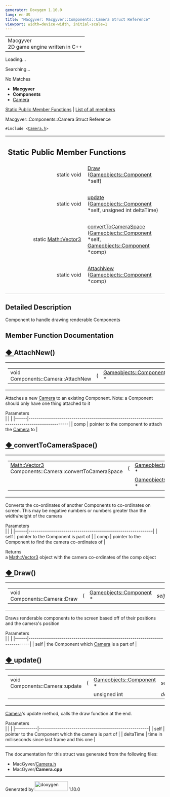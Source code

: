 ```yaml
---
generator: Doxygen 1.10.0
lang: en-US
title: "Macgyver: Macgyver::Components::Camera Struct Reference"
viewport: width=device-width, initial-scale=1
---
```


<div id="top">

<div id="titlearea">

<table data-cellspacing="0" data-cellpadding="0">
<colgroup>
<col style="width: 100%" />
</colgroup>
<tbody>
<tr id="projectrow" class="odd">
<td id="projectalign"><div id="projectname">
Macgyver
</div>
<div id="projectbrief">
2D game engine written in C++
</div></td>
</tr>
</tbody>
</table>

</div>

<div id="main-nav">

</div>

<div id="MSearchSelectWindow"
onmouseover="return searchBox.OnSearchSelectShow()"
onmouseout="return searchBox.OnSearchSelectHide()"
onkeydown="return searchBox.OnSearchSelectKey(event)">

</div>

<div id="MSearchResultsWindow">

<div id="MSearchResults">

<div class="SRPage">

<div id="SRIndex">

<div id="SRResults">

</div>

<div id="Loading" class="SRStatus">

Loading...

</div>

<div id="Searching" class="SRStatus">

Searching...

</div>

<div id="NoMatches" class="SRStatus">

No Matches

</div>

</div>

</div>

</div>

</div>

<div id="nav-path" class="navpath">

- **Macgyver**
- **Components**
- <a href="struct_macgyver_1_1_components_1_1_camera.html"
  class="el">Camera</a>

</div>

</div>

<div class="header">

<div class="summary">

[Static Public Member Functions](#pub-static-methods) \| [List of all
members](struct_macgyver_1_1_components_1_1_camera-members.html)

</div>

<div class="headertitle">

<div class="title">

Macgyver::Components::Camera Struct Reference

</div>

</div>

</div>

<div class="contents">

`#include <`<a href="_camera_8h_source.html" class="el"><code>Camera.h</code></a>`>`

<table class="memberdecls">
<colgroup>
<col style="width: 50%" />
<col style="width: 50%" />
</colgroup>
<tbody>
<tr class="odd heading">
<td colspan="2"><h2 id="static-public-member-functions"
class="groupheader"><span id="pub-static-methods"></span> Static Public
Member Functions</h2></td>
</tr>
<tr id="r_aa623f2ebc0c1ade1297356fef10fa1c2"
class="even memitem:aa623f2ebc0c1ade1297356fef10fa1c2">
<td class="memItemLeft" style="text-align: right;"
data-valign="top">static void </td>
<td class="memItemRight" data-valign="bottom"><a
href="#aa623f2ebc0c1ade1297356fef10fa1c2" class="el">Draw</a> (<a
href="class_macgyver_1_1_gameobjects_1_1_component.html"
class="el">Gameobjects::Component</a> *self)</td>
</tr>
<tr class="odd separator:aa623f2ebc0c1ade1297356fef10fa1c2">
<td colspan="2" class="memSeparator"> </td>
</tr>
<tr id="r_abbb366251f67df48f8e5663b80dd0586"
class="even memitem:abbb366251f67df48f8e5663b80dd0586">
<td class="memItemLeft" style="text-align: right;"
data-valign="top">static void </td>
<td class="memItemRight" data-valign="bottom"><a
href="#abbb366251f67df48f8e5663b80dd0586" class="el">update</a> (<a
href="class_macgyver_1_1_gameobjects_1_1_component.html"
class="el">Gameobjects::Component</a> *self, unsigned int
deltaTime)</td>
</tr>
<tr class="odd separator:abbb366251f67df48f8e5663b80dd0586">
<td colspan="2" class="memSeparator"> </td>
</tr>
<tr id="r_a92caf7b2cbd7b0cf8087d5e58d03d3b8"
class="even memitem:a92caf7b2cbd7b0cf8087d5e58d03d3b8">
<td class="memItemLeft" style="text-align: right;"
data-valign="top">static <a
href="class_macgyver_1_1_math_1_1_vector3.html"
class="el">Math::Vector3</a> </td>
<td class="memItemRight" data-valign="bottom"><a
href="#a92caf7b2cbd7b0cf8087d5e58d03d3b8"
class="el">convertToCameraSpace</a> (<a
href="class_macgyver_1_1_gameobjects_1_1_component.html"
class="el">Gameobjects::Component</a> *self, <a
href="class_macgyver_1_1_gameobjects_1_1_component.html"
class="el">Gameobjects::Component</a> *comp)</td>
</tr>
<tr class="odd separator:a92caf7b2cbd7b0cf8087d5e58d03d3b8">
<td colspan="2" class="memSeparator"> </td>
</tr>
<tr id="r_a5b0d21a4ea85ae6b2562256c2b7bbf34"
class="even memitem:a5b0d21a4ea85ae6b2562256c2b7bbf34">
<td class="memItemLeft" style="text-align: right;"
data-valign="top">static void </td>
<td class="memItemRight" data-valign="bottom"><a
href="#a5b0d21a4ea85ae6b2562256c2b7bbf34" class="el">AttachNew</a> (<a
href="class_macgyver_1_1_gameobjects_1_1_component.html"
class="el">Gameobjects::Component</a> *comp)</td>
</tr>
<tr class="odd separator:a5b0d21a4ea85ae6b2562256c2b7bbf34">
<td colspan="2" class="memSeparator"> </td>
</tr>
</tbody>
</table>

<span id="details"></span>

## Detailed Description

<div class="textblock">

Component to handle drawing renderable Components

</div>

## Member Function Documentation

<span id="a5b0d21a4ea85ae6b2562256c2b7bbf34"></span>

## <span class="permalink">[◆ ](#a5b0d21a4ea85ae6b2562256c2b7bbf34)</span>AttachNew()

<div class="memitem">

<div class="memproto">

<table class="mlabels">
<colgroup>
<col style="width: 50%" />
<col style="width: 50%" />
</colgroup>
<tbody>
<tr class="odd">
<td class="mlabels-left"><table class="memname">
<tbody>
<tr class="odd">
<td class="memname">void Components::Camera::AttachNew</td>
<td>(</td>
<td class="paramtype"><a
href="class_macgyver_1_1_gameobjects_1_1_component.html"
class="el">Gameobjects::Component</a> *</td>
<td class="paramname"><span class="paramname"><em>comp</em></span></td>
<td>)</td>
<td></td>
</tr>
</tbody>
</table></td>
<td class="mlabels-right"><span class="mlabels"><span
class="mlabel">static</span></span></td>
</tr>
</tbody>
</table>

</div>

<div class="memdoc">

Attaches a new <a href="struct_macgyver_1_1_components_1_1_camera.html"
class="el">Camera</a> to an existing Component. Note: a Component should
only have one thing attached to it

Parameters  
|      |                                                                                                 |
|------|-------------------------------------------------------------------------------------------------|
| comp | pointer to the component to attach the <a href="struct_macgyver_1_1_components_1_1_camera.html" 
        class="el">Camera</a> to                                                                         |

</div>

</div>

<span id="a92caf7b2cbd7b0cf8087d5e58d03d3b8"></span>

## <span class="permalink">[◆ ](#a92caf7b2cbd7b0cf8087d5e58d03d3b8)</span>convertToCameraSpace()

<div class="memitem">

<div class="memproto">

<table class="mlabels">
<colgroup>
<col style="width: 50%" />
<col style="width: 50%" />
</colgroup>
<tbody>
<tr class="odd">
<td class="mlabels-left"><table class="memname">
<tbody>
<tr class="odd">
<td class="memname"><a href="class_macgyver_1_1_math_1_1_vector3.html"
class="el">Math::Vector3</a>
Components::Camera::convertToCameraSpace</td>
<td>(</td>
<td class="paramtype"><a
href="class_macgyver_1_1_gameobjects_1_1_component.html"
class="el">Gameobjects::Component</a> *</td>
<td class="paramname"><span class="paramname"><em>self</em>,
</span></td>
</tr>
<tr class="even">
<td class="paramkey"></td>
<td></td>
<td class="paramtype"><a
href="class_macgyver_1_1_gameobjects_1_1_component.html"
class="el">Gameobjects::Component</a> *</td>
<td class="paramname"><span
class="paramname"><em>comp</em></span> )</td>
</tr>
</tbody>
</table></td>
<td class="mlabels-right"><span class="mlabels"><span
class="mlabel">static</span></span></td>
</tr>
</tbody>
</table>

</div>

<div class="memdoc">

Converts the co-ordinates of another Components to co-ordinates on
screen. This may be negative numbers or numbers greater than the
width/height of the camera

Parameters  
|      |                                                             |
|------|-------------------------------------------------------------|
| self | pointer to the Component is part of                         |
| comp | pointer to the Component to find the camera co-ordinates of |

<!-- -->

Returns  
a <a href="class_macgyver_1_1_math_1_1_vector3.html"
class="el">Math::Vector3</a> object with the camera co-ordinates of the
comp object

</div>

</div>

<span id="aa623f2ebc0c1ade1297356fef10fa1c2"></span>

## <span class="permalink">[◆ ](#aa623f2ebc0c1ade1297356fef10fa1c2)</span>Draw()

<div class="memitem">

<div class="memproto">

<table class="mlabels">
<colgroup>
<col style="width: 50%" />
<col style="width: 50%" />
</colgroup>
<tbody>
<tr class="odd">
<td class="mlabels-left"><table class="memname">
<tbody>
<tr class="odd">
<td class="memname">void Components::Camera::Draw</td>
<td>(</td>
<td class="paramtype"><a
href="class_macgyver_1_1_gameobjects_1_1_component.html"
class="el">Gameobjects::Component</a> *</td>
<td class="paramname"><span class="paramname"><em>self</em></span></td>
<td>)</td>
<td></td>
</tr>
</tbody>
</table></td>
<td class="mlabels-right"><span class="mlabels"><span
class="mlabel">static</span></span></td>
</tr>
</tbody>
</table>

</div>

<div class="memdoc">

Draws renderable components to the screen based off of their positions
and the camera's position

Parameters  
|      |                                                                              |
|------|------------------------------------------------------------------------------|
| self | the Component which <a href="struct_macgyver_1_1_components_1_1_camera.html" 
        class="el">Camera</a> is a part of                                            |

</div>

</div>

<span id="abbb366251f67df48f8e5663b80dd0586"></span>

## <span class="permalink">[◆ ](#abbb366251f67df48f8e5663b80dd0586)</span>update()

<div class="memitem">

<div class="memproto">

<table class="mlabels">
<colgroup>
<col style="width: 50%" />
<col style="width: 50%" />
</colgroup>
<tbody>
<tr class="odd">
<td class="mlabels-left"><table class="memname">
<tbody>
<tr class="odd">
<td class="memname">void Components::Camera::update</td>
<td>(</td>
<td class="paramtype"><a
href="class_macgyver_1_1_gameobjects_1_1_component.html"
class="el">Gameobjects::Component</a> *</td>
<td class="paramname"><span class="paramname"><em>self</em>,
</span></td>
</tr>
<tr class="even">
<td class="paramkey"></td>
<td></td>
<td class="paramtype">unsigned int</td>
<td class="paramname"><span
class="paramname"><em>deltaTime</em></span> )</td>
</tr>
</tbody>
</table></td>
<td class="mlabels-right"><span class="mlabels"><span
class="mlabel">static</span></span></td>
</tr>
</tbody>
</table>

</div>

<div class="memdoc">

<a href="struct_macgyver_1_1_components_1_1_camera.html"
class="el">Camera</a>'s update method, calls the draw function at the
end.

Parameters  
|           |                                                      |
|-----------|------------------------------------------------------|
| self      | pointer to the Component which the camera is part of |
| deltaTime | time in milliseconds since last frame and this one   |

</div>

</div>

------------------------------------------------------------------------

The documentation for this struct was generated from the following
files:

- MacGyver/<a href="_camera_8h_source.html" class="el">Camera.h</a>
- MacGyver/**Camera.cpp**

</div>

------------------------------------------------------------------------

<span class="small">Generated
by [<img src="doxygen.svg" class="footer" width="104" height="31"
alt="doxygen" />](https://www.doxygen.org/index.html) 1.10.0</span>
